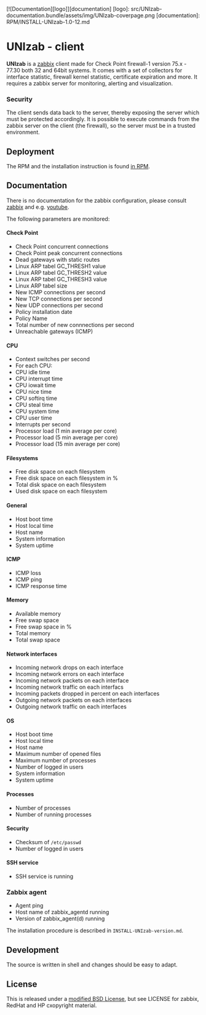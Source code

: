 
[![Documentation][logo]][documentation]
[logo]: src/UNIzab-documentation.bundle/assets/img/UNIzab-coverpage.png
[documentation]: RPM/INSTALL-UNIzab-1.0-12.md

# UNIzab - client

**UNIzab** is a [zabbix](https://www.zabbix.com/) client made for Check Point
firewall-1 version 75.x - 77.30 both 32 and 64bit systems. It comes with
a set of collectors for interface statistic, firewall kernel statistic,
certificate expiration and more. It requires a zabbix server for monitoring,
alerting and visualization.

### Security

The client sends data back to the server, thereby exposing the server
which must be protected accordingly. It is possible to execute commands
from the zabbix server on the client (the firewall), so the server must
be in a trusted environment.

## Deployment

The RPM and the installation instruction is found [in RPM](RPM).

## Documentation

There is no documentation for the zabbix configuration, please consult
[zabbix](https://www.zabbix.com/) and e.g. [youtube](https://www.youtube.com/results?search_query=zabbix+administration).

The following parameters are monitored:

#### Check Point
  - Check Point concurrent connections
  - Check Point peak concurrent connections
  - Dead gateways with static routes
  - Linux ARP tabel GC_THRESH1 value
  - Linux ARP tabel GC_THRESH2 value
  - Linux ARP tabel GC_THRESH3 value
  - Linux ARP tabel size
  - New ICMP connections per second
  - New TCP connections per second
  - New UDP connections per second
  - Policy installation date
  - Policy Name
  - Total number of new connnections per second
  - Unreachable gateways (ICMP)

#### CPU

  - Context switches per second
  - For each CPU:
  - CPU idle time
  - CPU interrupt time
  - CPU iowait time
  - CPU nice time
  - CPU softirq time
  - CPU steal time
  - CPU system time
  - CPU user time
  - Interrupts per second
  - Processor load (1 min average per core)
  - Processor load (5 min average per core)
  - Processor load (15 min average per core)

#### Filesystems

  - Free disk space on each filesystem
  - Free disk space on each filesystem in %
  - Total disk space on each filesystem
  - Used disk space on each filesystem

#### General

  - Host boot time
  - Host local time
  - Host name
  - System information
  - System uptime

#### ICMP

  - ICMP loss
  - ICMP ping
  - ICMP response time

#### Memory

  - Available memory
  - Free swap space
  - Free swap space in %
  - Total memory
  - Total swap space

#### Network interfaces 

  - Incoming network drops on each interface
  - Incoming network errors on each interface
  - Incoming network packets on each interface
  - Incoming network traffic on each interfacs
  - Incoming packets dropped in percent on each interfaces
  - Outgoing network packets on each interfaces
  - Outgoing network traffic on each interfaces

#### OS

  - Host boot time
  - Host local time
  - Host name
  - Maximum number of opened files
  - Maximum number of processes
  - Number of logged in users
  - System information
  - System uptime

#### Processes

  - Number of processes
  - Number of running processes

#### Security

  - Checksum of `/etc/passwd`
  - Number of logged in users

#### SSH service

  - SSH service is running

### Zabbix agent

  - Agent ping
  - Host name of zabbix_agentd running
  - Version of zabbix_agent(d) running

The installation procedure is described in `INSTALL-UNIzab-version.md`.

## Development

The source is written in shell and changes should be easy to adapt.

## License

This is released under a
[modified BSD License](https://opensource.org/licenses/BSD-3-Clause), but
see LICENSE for zabbix, RedHat and HP cxopyright material.

